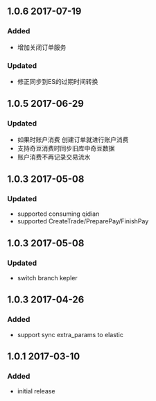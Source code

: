 ## 1.0.6 2017-07-19
### Added
- 增加关闭订单服务
### Updated
- 修正同步到ES的过期时间转换

## 1.0.5 2017-06-29
### Updated
- 如果时账户消费 创建订单就进行账户消费
- 支持奇豆消费时同步旧库中奇豆数据
- 账户消费不再记录交易流水


## 1.0.3 2017-05-08
### Updated
- supported consuming qidian 
- supported CreateTrade/PreparePay/FinishPay

## 1.0.3 2017-05-08
### Updated
- switch branch kepler

## 1.0.3 2017-04-26
### Added
- support sync extra_params to elastic

## 1.0.1 2017-03-10
### Added
- initial release
